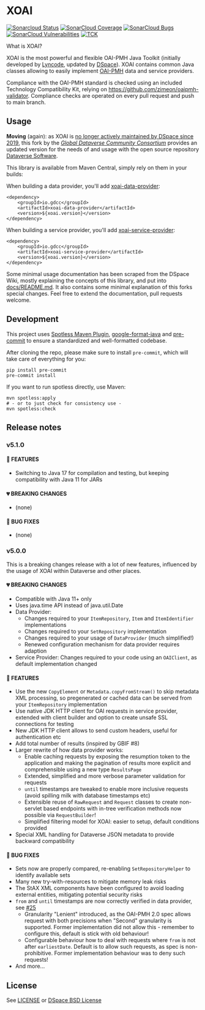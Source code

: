 # XOAI

[![Sonarcloud Status](https://sonarcloud.io/api/project_badges/measure?project=gdcc_xoai&metric=alert_status)](https://sonarcloud.io/dashboard?id=gdcc_xoai)
[![SonarCloud Coverage](https://sonarcloud.io/api/project_badges/measure?project=gdcc_xoai&metric=coverage)](https://sonarcloud.io/component_measures/metric/coverage/list?id=gdcc_xoai)
[![SonarCloud Bugs](https://sonarcloud.io/api/project_badges/measure?project=gdcc_xoai&metric=bugs)](https://sonarcloud.io/component_measures/metric/reliability_rating/list?id=gdcc_xoai)
[![SonarCloud Vulnerabilities](https://sonarcloud.io/api/project_badges/measure?project=gdcc_xoai&metric=vulnerabilities)](https://sonarcloud.io/component_measures/metric/security_rating/list?id=gdcc_xoai)
[![TCK](https://github.com/gdcc/xoai/actions/workflows/tck.yml/badge.svg?branch=branch-5.0)](https://github.com/gdcc/xoai/actions/workflows/tck.yml)

What is XOAI?

XOAI is the most powerful and flexible OAI-PMH Java Toolkit (initially developed by [Lyncode](https://github.com/lyncode),
updated by [DSpace](https://github.com/DSpace)). XOAI contains common Java classes allowing to easily implement
[OAI-PMH](https://en.wikipedia.org/wiki/Open_Archives_Initiative_Protocol_for_Metadata_Harvesting) data and service providers.

Compliance with the OAI-PMH standard is checked using an included Technology Compatibility Kit, relying on
https://github.com/zimeon/oaipmh-validator. Compliance checks are operated on every pull request and push to main branch.

## Usage

**Moving** (again): as XOAI is [no longer actively maintained by DSpace since 2019](https://github.com/DSpace/xoai/issues/72#issuecomment-557292929),
this fork by the [*Global Dataverse Community Consortium*](https://dataversecommunity.global) provides an updated
version for the needs of and usage with the open source repository [Dataverse Software](https://dataverse.org).

This library is available from Maven Central, simply rely on them in your builds:

When building a data provider, you'll add [xoai-data-provider](https://mvnrepository.com/artifact/io.gdcc/xoai-data-provider/latest):
```
<dependency>
	<groupId>io.gdcc</groupId>
	<artifactId>xoai-data-provider</artifactId>
	<version>${xoai.version}</version>
</dependency>
```

When building a service provider, you'll add [xoai-service-provider](https://mvnrepository.com/artifact/io.gdcc/xoai-service-provider/latest):
```
<dependency>
	<groupId>io.gdcc</groupId>
	<artifactId>xoai-service-provider</artifactId>
	<version>${xoai.version}</version>
</dependency>
```


Some minimal usage documentation has been scraped from the DSpace Wiki, mostly
explaining the concepts of this library, and put into [docs/README.md](docs/README.md).
It also contains some minimal explanation of this forks special changes.
Feel free to extend the documentation, pull requests welcome.

## Development

This project uses [Spotless Maven Plugin](https://github.com/diffplug/spotless),
[google-format-java](https://github.com/google/google-java-format) and
[pre-commit](https://pre-commit.com/) to ensure a standardized and well-formatted codebase.

After cloning the repo, please make sure to install `pre-commit`, which will take care of everything for you:
```shell
pip install pre-commit
pre-commit install
```

If you want to run spotless directly, use Maven:
```shell
mvn spotless:apply
# - or to just check for consistency use -
mvn spotless:check
```

## Release notes

### v5.1.0

#### 🌟 FEATURES
- Switching to Java 17 for compilation and testing, but keeping compatibility with Java 11 for JARs

#### 💔 BREAKING CHANGES
- (none)

#### 🏹 BUG FIXES
- (none)

### v5.0.0
This is a breaking changes release with a lot of new features, influenced by the usage of XOAI within Dataverse and other places.

#### 💔 BREAKING CHANGES
- Compatible with Java 11+ only
- Uses java.time API instead of java.util.Date
- Data Provider:
	- Changes required to your `ItemRepository`, `Item` and `ItemIdentifier` implementations
	- Changes required to your `SetRepository` implementation
	- Changes required to your usage of `DataProvider` (much simplified!)
	- Renewed configuration mechanism for data provider requires adaption
- Service Provider: Changes required to your code using an `OAIClient`, as default implementation changed

#### 🌟 FEATURES
- Use the new `CopyElement` or `Metadata.copyFromStream()` to skip metadata XML processing, so pregenerated or cached
data can be served from your `ItemRepository` implementation
- Use native JDK HTTP client for OAI requests in service provider,
extended with client builder and option to create unsafe SSL connections for testing
- New JDK HTTP client allows to send custom headers, useful for authentication etc
- Add total number of results (inspired by GBIF #8)
- Larger rewrite of how data provider works:
	- Enable caching requests by exposing the resumption token to the application and making the pagination of
	results more explicit and comprehensible using a new type `ResultsPage`
	- Extended, simplified and more verbose parameter validation for requests
	- `until` timestamps are tweaked to enable more inclusive requests (avoid spilling milk with database timestamps etc)
	- Extensible reuse of `RawRequest` and `Request` classes to create non-servlet based endpoints with in-tree
	verification methods now possible via `RequestBuilder`!
	- Simplified filtering model for XOAI: easier to setup, default conditions provided
- Special XML handling for Dataverse JSON metadata to provide backward compatibility

#### 🏹 BUG FIXES
- Sets now are properly compared, re-enabling `SetRepositoryHelper` to identify available sets
- Many new try-with-resources to mitigate memory leak risks
- The StAX XML components have been configured to avoid loading external entities, mitigating potential security risks
- `from` and `until` timestamps are now correctly verified in data provider, see [#25](https://github.com/gdcc/xoai/issues/25)
	- Granularity "Lenient" introduced, as the OAI-PMH 2.0 spec allows request with both precisions when "Second"
	granularity is supported. Former implementation did not allow this - remember to configure this, default is stick
	with old behaviour!
	- Configurable behaviour how to deal with requests where `from` is not after `earliestDate`. Default is to allow
	such requests, as spec is non-prohibitive. Former implementation behaviour was to deny such requests!
- And more...

## License

See [LICENSE](LICENSE) or [DSpace BSD License](https://raw.github.com/DSpace/DSpace/master/LICENSE)
